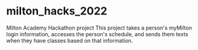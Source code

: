 # milton_hacks_2022
Milton Academy Hackathon project 
This project takes a person's myMilton login information, accesses the person's schedule, and sends them texts when they have classes based on that information. 
